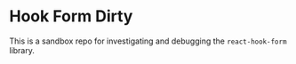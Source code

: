 # Hook Form Dirty

This is a sandbox repo for investigating and debugging the `react-hook-form` library.
